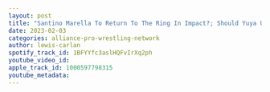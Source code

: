 ```yaml
---
layout: post
title: "Santino Marella To Return To The Ring In Impact?; Should Yuya Uemura Have An X Division Title Run?"
date: 2023-02-03
categories: alliance-pro-wrestling-network
author: lewis-carlan
spotify_track_id: 1BFYYfc3aslHQFvIrXq2ph
youtube_video_id: 
apple_track_id: 1000597798315
youtube_metadata: 
---
```

